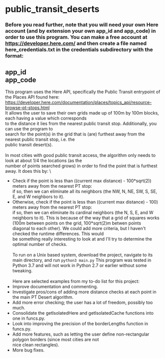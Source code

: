 # public_transit_deserts
### Before you read further, note that you will need your own Here account (and by extension your own app_id and app_code) in order to use this program. You can make a free account at https://developer.here.com/ and then create a file named here_credentials.txt in the credentials subdirectory with the format:
app_id\
app_code
---
This program uses the Here API, specifically the Public Transit entrypoint of the Places API found here: \
https://developer.here.com/documentation/places/topics_api/resource-browse-pt-stops.html \
It allows the user to save their own grids made up of 100m by 100m blocks, each having a value which corresponds \
to the distance it lies from the nearest public transit stop. Additionally, you can use the program to \
search for the point(s) in the grid that is (are) furthest away from the nearest public transit stop, i.e. the \
public transit desert(s). \
\
In most cities with good public transit access, the algorithm only needs to look at about 1/4 the locations (as the \
number of points searched grows) in order to find the point that is furthest away. It does this by: \
- Check if the point is less than ((current max distance) - 100*sqrt(2)) meters away from the nearest PT stop: \
  if so, then we can eliminate all its neighbors (the NW, N, NE, SW, S, SE, E, and W neighbors to it).
- Otherwise, check if the point is less than ((current max distance) - 100) meters away from the nearest PT stop: \
  if so, then we can eliminate its cardinal neighbors (the N, S, E, and W neighbors to it).
This is because of the way that a grid of squares works (100m between points on the grid, 100*sqrt(2)m betwen points \
diagonal to each other). We could add more criteria, but I haven't checked the runtime differences. This would \
be something really interesting to look at and I'll try to determine the optimal number of checks. \
\
To run on a Unix based system, download the project, navigate to its main directory, and run 
`python3 main.py`
This program was tested in Python 3.7 and will not work in Python 2.7 or earlier without some tweaking. \
\
Here are selected examples from my to-do list for this project:
- Improve documentation and commenting.
- Investigate pros/cons of adding more distance checks at each point in the main PT Desert algorithm.
- Add more error checking; the user has a lot of freedom, possibly too much.
- Consolidate the getIsolatedHere and getIsolatedCache functions into one in funcs.py.
- Look into improving the precision of the borderLengths function in funcs.py.
- Add more features, such as letting the user define non-rectangular polygon borders (since most cities are not \
  nice clean rectangles).
- More bug fixes.
